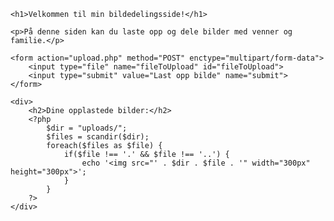 <!DOCTYPE html>
<html>
<head>
	<title>Min bildedelingsside</title>
</head>
<body>

	<h1>Velkommen til min bildedelingsside!</h1>
	
	<p>På denne siden kan du laste opp og dele bilder med venner og familie.</p>
	
	<form action="upload.php" method="POST" enctype="multipart/form-data">
		<input type="file" name="fileToUpload" id="fileToUpload">
		<input type="submit" value="Last opp bilde" name="submit">
	</form>

	<div>
		<h2>Dine opplastede bilder:</h2>
		<?php
			$dir = "uploads/";
			$files = scandir($dir);
			foreach($files as $file) {
				if($file !== '.' && $file !== '..') {
					echo '<img src="' . $dir . $file . '" width="300px" height="300px">';
				}
			}
		?>
	</div>

</body>
</html>
